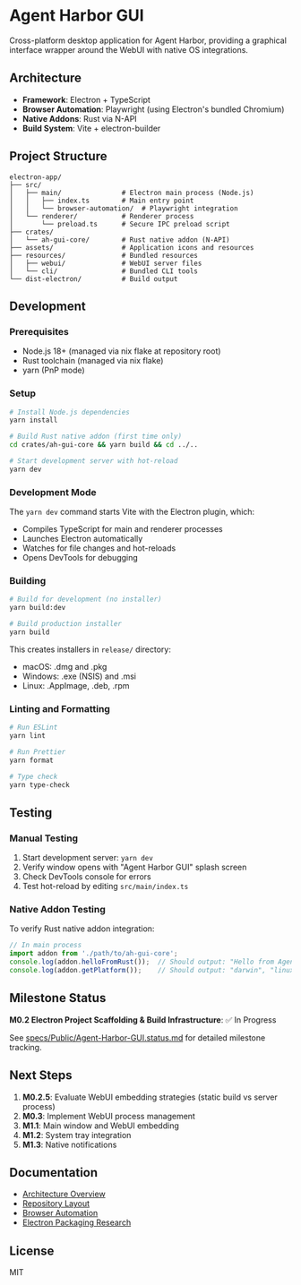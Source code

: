 # Agent Harbor GUI

Cross-platform desktop application for Agent Harbor, providing a graphical interface wrapper around the WebUI with native OS integrations.

## Architecture

- **Framework**: Electron + TypeScript
- **Browser Automation**: Playwright (using Electron's bundled Chromium)
- **Native Addons**: Rust via N-API
- **Build System**: Vite + electron-builder

## Project Structure

```
electron-app/
├── src/
│   ├── main/               # Electron main process (Node.js)
│   │   ├── index.ts        # Main entry point
│   │   └── browser-automation/  # Playwright integration
│   └── renderer/           # Renderer process
│       └── preload.ts      # Secure IPC preload script
├── crates/
│   └── ah-gui-core/        # Rust native addon (N-API)
├── assets/                 # Application icons and resources
├── resources/              # Bundled resources
│   ├── webui/              # WebUI server files
│   └── cli/                # Bundled CLI tools
└── dist-electron/          # Build output
```

## Development

### Prerequisites

- Node.js 18+ (managed via nix flake at repository root)
- Rust toolchain (managed via nix flake)
- yarn (PnP mode)

### Setup

```bash
# Install Node.js dependencies
yarn install

# Build Rust native addon (first time only)
cd crates/ah-gui-core && yarn build && cd ../..

# Start development server with hot-reload
yarn dev
```

### Development Mode

The `yarn dev` command starts Vite with the Electron plugin, which:
- Compiles TypeScript for main and renderer processes
- Launches Electron automatically
- Watches for file changes and hot-reloads
- Opens DevTools for debugging

### Building

```bash
# Build for development (no installer)
yarn build:dev

# Build production installer
yarn build
```

This creates installers in `release/` directory:
- macOS: .dmg and .pkg
- Windows: .exe (NSIS) and .msi
- Linux: .AppImage, .deb, .rpm

### Linting and Formatting

```bash
# Run ESLint
yarn lint

# Run Prettier
yarn format

# Type check
yarn type-check
```

## Testing

### Manual Testing

1. Start development server: `yarn dev`
2. Verify window opens with "Agent Harbor GUI" splash screen
3. Check DevTools console for errors
4. Test hot-reload by editing `src/main/index.ts`

### Native Addon Testing

To verify Rust native addon integration:

```typescript
// In main process
import addon from './path/to/ah-gui-core';
console.log(addon.helloFromRust());  // Should output: "Hello from Agent Harbor GUI Core (Rust)!"
console.log(addon.getPlatform());    // Should output: "darwin", "linux", or "win32"
```

## Milestone Status

**M0.2 Electron Project Scaffolding & Build Infrastructure**: ✅ In Progress

See [specs/Public/Agent-Harbor-GUI.status.md](../../specs/Public/Agent-Harbor-GUI.status.md) for detailed milestone tracking.

## Next Steps

1. **M0.2.5**: Evaluate WebUI embedding strategies (static build vs server process)
2. **M0.3**: Implement WebUI process management
3. **M1.1**: Main window and WebUI embedding
4. **M1.2**: System tray integration
5. **M1.3**: Native notifications

## Documentation

- [Architecture Overview](../../specs/Public/Agent-Harbor-GUI.status.md)
- [Repository Layout](../../specs/Public/Repository-Layout.md)
- [Browser Automation](../../specs/Public/Browser-Automation/)
- [Electron Packaging Research](../../specs/Research/Electron-Packaging/)

## License

MIT
